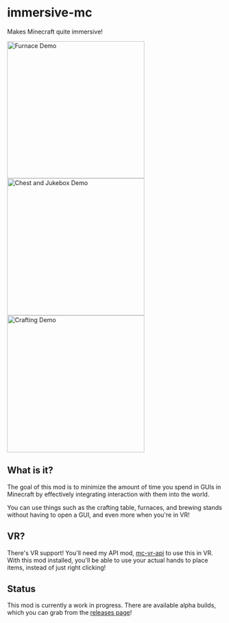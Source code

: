 # immersive-mc

Makes Minecraft quite immersive!


<img alt="Furnace Demo" src="docs/ImmersiveVRFurnace.gif" width="320"/>
<img alt="Chest and Jukebox Demo" src="docs/ImmersiveVRChestAndJukebox.gif" width="320"/>
<img alt="Crafting Demo" src="docs/ImmersiveVRCrafting.gif" width="320"/>

## What is it?

The goal of this mod is to minimize the amount of time you spend in GUIs in Minecraft by effectively integrating interaction with them into the world.

You can use things such as the crafting table, furnaces, and brewing stands without having to open a GUI, and even more when you're in VR!

## VR?

There's VR support! You'll need my API mod, [mc-vr-api](https://www.curseforge.com/minecraft/mc-mods/mc-vr-api) to use this in VR. With this mod installed, you'll be able to use your actual hands to place items, instead of just right clicking!

## Status

This mod is currently a work in progress. There are available alpha builds, which you can grab from the [releases page](https://github.com/hammy3502/immersive-mc/releases)!